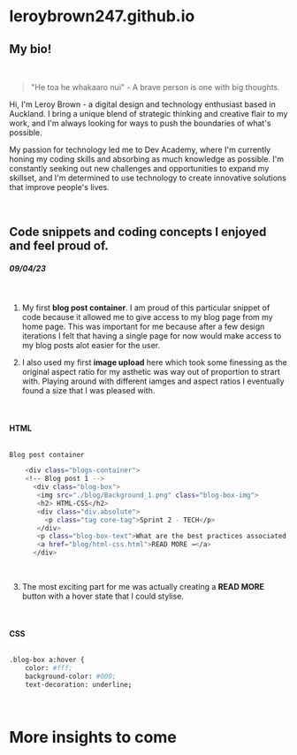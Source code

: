 # leroybrown247.github.io

## My bio!

<br>

> "He toa he whakaaro nui" - A brave person is one with big thoughts.

Hi, I'm Leroy Brown - a digital design and technology enthusiast based in Auckland. I bring a unique blend of strategic thinking and creative flair to my work, and I'm always looking for ways to push the boundaries of what's possible.

My passion for technology led me to Dev Academy, where I'm currently honing my coding skills and absorbing as much knowledge as possible. I'm constantly seeking out new challenges and opportunities to expand my skillset, and I'm determined to use technology to create innovative solutions that improve people's lives.

<br>

## Code snippets and coding concepts I enjoyed and feel proud of. 

##### *09/04/23*

<br>

1. My first **blog post container**. I am proud of this particular snippet of code because it allowed me to give access to my blog page from my home page. This was important for me because after a few design iterations I felt that having a single page for now would make access to my blog posts alot easier for the user.

2. I also used my first **image upload** here which took some finessing as the original aspect ratio for my asthetic was way out of proportion to strart with. Playing around with different iamges and aspect ratios I eventually found a size that I was pleased with.

<br>

#### HTML

```sh

Blog post container

    <div class="blogs-container">
    <!-- Blog post 1 -->
      <div class="blog-box">
       <img src="./blog/Background_1.png" class="blog-box-img">
       <h2> HTML-CSS</h2>
       <div class="div.absolute">
         <p class="tag core-tag">Sprint 2 - TECH</p>
       </div>
       <p class="blog-box-text">What are the best practices associated with using classes vs. ids?</p>
       <a href="blog/html-css.html">READ MORE →</a>
      </div>

```

<br>

3. The most exciting part for me was actually creating a **READ MORE** button with a hover state that I could stylise.

<br>

#### CSS

```sh

.blog-box a:hover {
    color: #fff;
    background-color: #000;
    text-decoration: underline;

```

<br>

# More insights to come
